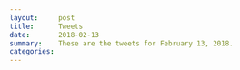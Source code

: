 ```yaml
---
layout:     post
title:      Tweets
date:       2018-02-13
summary:    These are the tweets for February 13, 2018.
categories:
---
```


